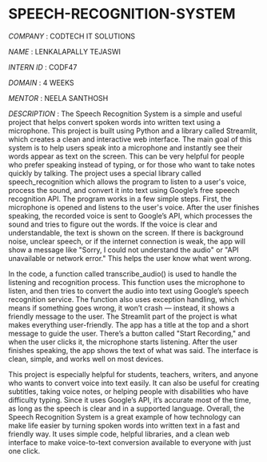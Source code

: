 # SPEECH-RECOGNITION-SYSTEM

*COMPANY* : CODTECH IT SOLUTIONS

*NAME* : LENKALAPALLY TEJASWI

*INTERN ID* : CODF47

*DOMAIN* : 4 WEEKS

*MENTOR* : NEELA SANTHOSH

*DESCRIPTION* : The Speech Recognition System is a simple and useful project that helps convert spoken words into written text using a microphone. This project is built using Python and a library called Streamlit, which creates a clean and interactive web interface. The main goal of this system is to help users speak into a microphone and instantly see their words appear as text on the screen. This can be very helpful for people who prefer speaking instead of typing, or for those who want to take notes quickly by talking. The project uses a special library called speech_recognition which allows the program to listen to a user's voice, process the sound, and convert it into text using Google’s free speech recognition API. The program works in a few simple steps. First, the microphone is opened and listens to the user's voice. After the user finishes speaking, the recorded voice is sent to Google’s API, which processes the sound and tries to figure out the words. If the voice is clear and understandable, the text is shown on the screen. If there is background noise, unclear speech, or if the internet connection is weak, the app will show a message like "Sorry, I could not understand the audio" or "API unavailable or network error." This helps the user know what went wrong.

In the code, a function called transcribe_audio() is used to handle the listening and recognition process. This function uses the microphone to listen, and then tries to convert the audio into text using Google’s speech recognition service. The function also uses exception handling, which means if something goes wrong, it won’t crash — instead, it shows a friendly message to the user. The Streamlit part of the project is what makes everything user-friendly. The app has a title at the top and a short message to guide the user. There’s a button called "Start Recording," and when the user clicks it, the microphone starts listening. After the user finishes speaking, the app shows the text of what was said. The interface is clean, simple, and works well on most devices.

This project is especially helpful for students, teachers, writers, and anyone who wants to convert voice into text easily. It can also be useful for creating subtitles, taking voice notes, or helping people with disabilities who have difficulty typing. Since it uses Google’s API, it’s accurate most of the time, as long as the speech is clear and in a supported language. Overall, the Speech Recognition System is a great example of how technology can make life easier by turning spoken words into written text in a fast and friendly way. It uses simple code, helpful libraries, and a clean web interface to make voice-to-text conversion available to everyone with just one click.


